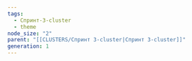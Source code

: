 ```yaml
---
tags:
  - Спринт-3-cluster
  - theme
node_size: "2"
parent: "[[CLUSTERS/Спринт 3-cluster|Спринт 3-cluster]]"
generation: 1
---
```


